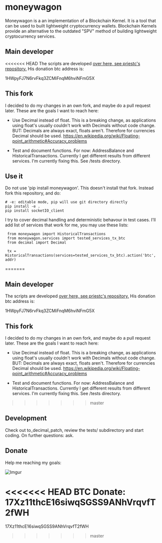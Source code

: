 # moneywagon

Moneywagon is a an implementation of a Blockchain Kernel. It is a tool that can be used
to built lightweight cryptocurrency wallets. Blockchain Kernels provide an
alternative to the outdated "SPV" method of building lightweight cryptocurrency
services.

## Main developer

<<<<<<< HEAD
The scripts are developed [over here, see priestc's repository.](https://github.com/priestc/moneywagon)
His donation btc address is:

1HWpyFJ7N6rvFkq3ZCMiFnqM6hviNFmG5X

## This fork

I decided to do my changes in an own fork, and maybe do a pull request later. These are the goals I want to reach here:

* Use Decimal instead of float. 
This is a breaking change, as applications using float's usually couldn't work with Decimals without code change. BUT: Decimals are always exact, floats aren't. Therefore for currencies Decimal should be used. https://en.wikipedia.org/wiki/Floating-point_arithmetic#Accuracy_problems

* Test and document functions. For now: AddressBalance and HistoricalTransactions.
Currently I get different results from different services. I'm currently fixing this. See /tests directory.

## Use it

Do not use 'pip install moneywagon'. This doesn't install that fork. 
Instead fork this repository, and do:
```
# -e: editable mode, pip will use git directory directly
pip install -e .
pip install socketIO_client
```
I try to cover decimal handling and deterministic behavour in test cases. I'll add list of services that work for me, you may use these lists:

```
 from moneywagon import HistoricalTransactions
 from moneywagon.services import tested_services_tx_btc
 from decimal import Decimal
 
 tx = HistoricalTransactions(services=tested_services_tx_btc).action('btc', addr)
```
=======
## Main developer

The scripts are developed [over here, see priestc's repository.](https://github.com/priestc/moneywagon)
His donation btc address is:

1HWpyFJ7N6rvFkq3ZCMiFnqM6hviNFmG5X

## This fork

I decided to do my changes in an own fork, and maybe do a pull request later. These are the goals I want to reach here:

* Use Decimal instead of float. 
This is a breaking change, as applications using float's usually couldn't work with Decimals without code change. BUT: Decimals are always exact, floats aren't. Therefore for currencies Decimal should be used. https://en.wikipedia.org/wiki/Floating-point_arithmetic#Accuracy_problems

* Test and document functions. For now: AddressBalance and HistoricalTransactions.
Currently I get different results from different services. I'm currently fixing this. See /tests directory.
>>>>>>> master

## Development

Check out to_decimal_patch, review the tests/ subdirectory and start coding. On further questions: ask.

## Donate

Help me reaching my goals:

![Imgur](https://i.imgur.com/4RgMA5nm.png)

<<<<<<< HEAD
BTC Donate: 17Xz11thcE16siwqSGSS9ANhVrqvfT2fWH
=======
17Xz11thcE16siwqSGSS9ANhVrqvfT2fWH
>>>>>>> master
